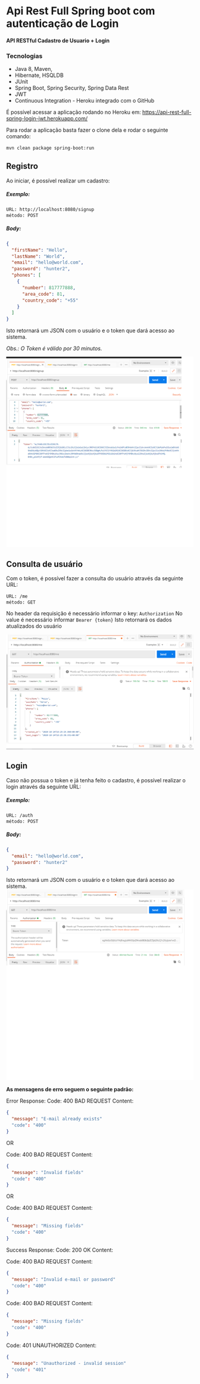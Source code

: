 # Api Rest Full Spring boot com autenticação de Login 
#### API RESTful Cadastro de Usuario + Login

### Tecnologias
- Java 8, Maven,
- Hibernate, HSQLDB
- JUnit
- Spring Boot, Spring Security, Spring Data Rest
- JWT
- Continuous Integration - Heroku integrado com o GitHub

É possível acessar a aplicação rodando no Heroku em:
https://api-rest-full-spring-login-jwt.herokuapp.com/

Para rodar a aplicação basta fazer o clone dela e rodar o seguinte comando:
```
mvn clean package spring-boot:run
```
## Registro
Ao iniciar, é possível realizar um cadastro:
##### Exemplo: #####
```
URL: http://localhost:8080/signup
método: POST
```
##### Body: #####
```json
{
  "firstName": "Hello",
  "lastName": "World",
  "email": "hello@world.com",
  "password": "hunter2",
  "phones": [
    {
      "number": 817777888,
      "area_code": 81,
      "country_code": "+55"
    }
  ]
}
```
Isto retornará um JSON com o usuário e o token que dará acesso ao sistema.

*Obs.: O Token é válido por 30 minutos.*

![alt text](https://github.com/renatoredes/api-rest-full-spring-login-jwt-authentication/blob/main/img/signup.png)
<br/>

## Consulta de usuário
Com o token, é possível fazer a consulta do usuário através da seguinte URL:
```
URL: /me
método: GET
```
No header da requisição é necessário informar o key: `Authorization`
No value é necessário informar `Bearer {token}`
Isto retornará os dados atualizados do usuário

![alt text](https://github.com/renatoredes/api-rest-full-spring-login-jwt-authentication/blob/main/img/me.png)

## Login
Caso não possua o token e já tenha feito o cadastro, é possível realizar o login através da seguinte URL:
##### Exemplo: #####
```
URL: /auth
método: POST
```
##### Body: #####
```json
{
  "email": "hello@world.com",
  "password": "hunter2"
}
```
Isto retornará um JSON com o usuário e o token que dará acesso ao sistema.
![alt text](https://github.com/renatoredes/api-rest-full-spring-login-jwt-authentication/blob/main/img/configToken.png)

**As mensagens de erro seguem o seguinte padrão:**

Error Response:
Code: 400 BAD REQUEST
Content:
```json
{
  "message": "E-mail already exists"
  "code": "400"
}
```

OR

Code: 400 BAD REQUEST
Content:
```json
{
  "message": "Invalid fields"
  "code": "400"
}
```
OR

Code: 400 BAD REQUEST
Content:
```json
{
  "message": "Missing fields"
  "code": "400"
}
```
Success Response:
Code: 200 OK
Content:

Code: 400 BAD REQUEST
Content:
```json
{
  "message": "Invalid e-mail or password"
  "code": "400"
}
```
Code: 400 BAD REQUEST
Content:
```json
{
  "message": "Missing fields"
  "code": "400"
}
```
Code: 401 UNAUTHORIZED
Content:
```json
{
  "message": "Unauthorized - invalid session"
  "code": "401"
}
```
